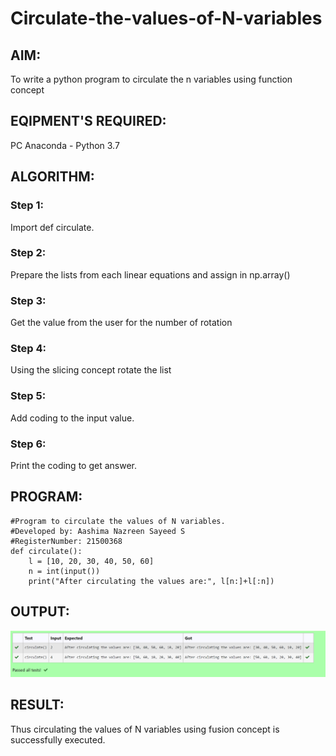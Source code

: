 # Circulate-the-values-of-N-variables

## AIM:
To write a python program to circulate the n variables using function concept

## EQIPMENT'S REQUIRED:
PC
Anaconda - Python 3.7

## ALGORITHM: 
### Step 1: 
Import def circulate.
### Step 2: 
Prepare the lists from each linear equations and assign in np.array()
### Step 3: 
Get the value from the user for the number of rotation
### Step 4: 
Using the slicing concept rotate the list
### Step 5:
Add coding to the input value. 
### Step 6: 
Print the coding to get answer.

## PROGRAM:
```
#Program to circulate the values of N variables.
#Developed by: Aashima Nazreen Sayeed S
#RegisterNumber: 21500368
def circulate():
    l = [10, 20, 30, 40, 50, 60]
    n = int(input())
    print("After circulating the values are:", l[n:]+l[:n])
```

## OUTPUT:
![OUTPUT](./output.png)

## RESULT:
Thus circulating the values of N variables using fusion concept is successfully executed.

